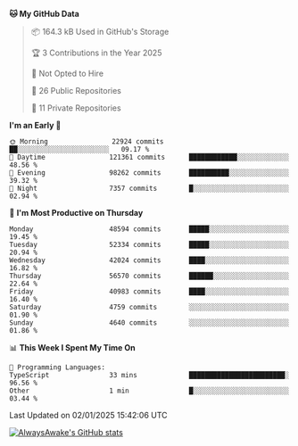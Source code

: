 <!--START_SECTION:waka-->
**🐱 My GitHub Data** 

> 📦 164.3 kB Used in GitHub's Storage 
 > 
> 🏆 3 Contributions in the Year 2025
 > 
> 🚫 Not Opted to Hire
 > 
> 📜 26 Public Repositories 
 > 
> 🔑 11 Private Repositories 
 > 
**I'm an Early 🐤** 

```text
🌞 Morning                22924 commits       ██░░░░░░░░░░░░░░░░░░░░░░░   09.17 % 
🌆 Daytime                121361 commits      ████████████░░░░░░░░░░░░░   48.56 % 
🌃 Evening                98262 commits       ██████████░░░░░░░░░░░░░░░   39.32 % 
🌙 Night                  7357 commits        █░░░░░░░░░░░░░░░░░░░░░░░░   02.94 % 
```
📅 **I'm Most Productive on Thursday** 

```text
Monday                   48594 commits       █████░░░░░░░░░░░░░░░░░░░░   19.45 % 
Tuesday                  52334 commits       █████░░░░░░░░░░░░░░░░░░░░   20.94 % 
Wednesday                42024 commits       ████░░░░░░░░░░░░░░░░░░░░░   16.82 % 
Thursday                 56570 commits       ██████░░░░░░░░░░░░░░░░░░░   22.64 % 
Friday                   40983 commits       ████░░░░░░░░░░░░░░░░░░░░░   16.40 % 
Saturday                 4759 commits        ░░░░░░░░░░░░░░░░░░░░░░░░░   01.90 % 
Sunday                   4640 commits        ░░░░░░░░░░░░░░░░░░░░░░░░░   01.86 % 
```


📊 **This Week I Spent My Time On** 

```text
💬 Programming Languages: 
TypeScript               33 mins             ████████████████████████░   96.56 % 
Other                    1 min               █░░░░░░░░░░░░░░░░░░░░░░░░   03.44 % 
```


 Last Updated on 02/01/2025 15:42:06 UTC
<!--END_SECTION:waka-->

[![AlwaysAwake's GitHub stats](https://github-readme-stats.vercel.app/api?username=AlwaysAwake&show_icons=true&theme=github_dark&count_private=true)](https://github.com/AlwaysAwake/AlwaysAwake)
